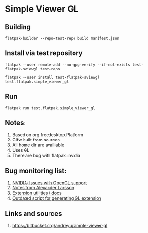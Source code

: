 # Simple Viewer GL

## Building

    flatpak-builder --repo=test-repo build manifest.json
    
## Install via test repository

    flatpak --user remote-add --no-gpg-verify --if-not-exists test-flatpak-sviewgl test-repo
    
    flatpak --user install test-flatpak-sviewgl test.flatpak.simple_viewer_gl
    
## Run

    flatpak run test.flatpak.simple_viewer_gl
    
## Notes:

1. Based on org.freedesktop.Platform
1. Glfw built from sources
1. All home dir are availiable
1. Uses GL
1. There are bug with flatpak+nvidia

## Bug monitoring list:

1. [NVIDIA: Issues with OpenGL support](https://github.com/flatpak/flatpak/issues/138)
1. [Notes from Alexander Larsson](https://blogs.gnome.org/alexl/2015/09/23/playing-games-with-runtime-extensions/)
1. [Extension utilities / docs](https://github.com/flatpak/flatpak/issues/72)
1. [Outdated script for generating GL extension](https://cgit.freedesktop.org/xdg-app/freedesktop-sdk-images/tree/make-nvidia-image.sh)
    
## Links and sources

1. https://bitbucket.org/andreyu/simple-viewer-gl

